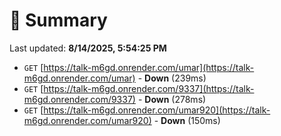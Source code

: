 # 📖 Summary
Last updated: **8/14/2025, 5:54:25 PM**

- `GET` [https://talk-m6gd.onrender.com/umar](https://talk-m6gd.onrender.com/umar) - **Down** (239ms)
- `GET` [https://talk-m6gd.onrender.com/9337](https://talk-m6gd.onrender.com/9337) - **Down** (278ms)
- `GET` [https://talk-m6gd.onrender.com/umar920](https://talk-m6gd.onrender.com/umar920) - **Down** (150ms)
